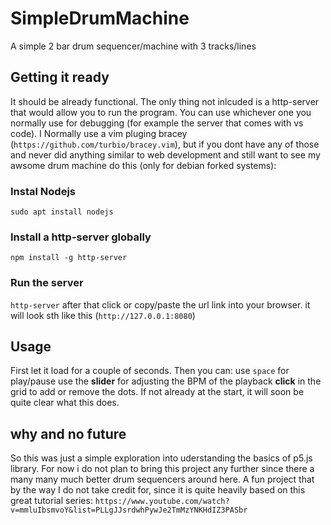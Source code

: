 # SimpleDrumMachine
A simple 2 bar drum sequencer/machine with 3 tracks/lines

## Getting it ready
It should be already functional. The only thing not inlcuded is a http-server that would allow you to run the program.
You can use whichever one you normally use for debugging (for example the server that comes with vs code).
I Normally use a vim pluging bracey (``https://github.com/turbio/bracey.vim``),
but if you dont have any of those and never did anything similar to web development and still want to see my awsome drum machine
do this (only for debian forked systems):

### Instal Nodejs
``sudo apt install nodejs``
### Install a http-server globally
``npm install -g http-server``
### Run the server
``http-server``
after that click or copy/paste the url link into your browser.
it will look sth like this (``http://127.0.0.1:8080``)

## Usage
First let it load for a couple of seconds. Then you can:
use ``space`` for play/pause
use the **slider** for adjusting the BPM of the playback
**click** in the grid to add or remove the dots. If not already at the start, it will soon be quite clear what this does.

## why and no future
So this was just a simple exploration into uderstanding the basics of p5.js library. For now i do not plan to bring this project any further since there a many many much better drum sequencers around here. A fun project that by the way I do not take credit for, since it is quite heavily based on this great tutorial series: ``https://www.youtube.com/watch?v=mmluIbsmvoY&list=PLLgJJsrdwhPywJe2TmMzYNKHdIZ3PASbr``

